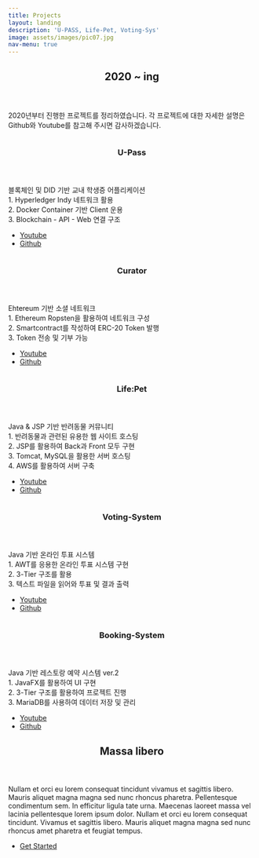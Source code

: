 ```yaml
---
title: Projects
layout: landing
description: 'U-PASS, Life-Pet, Voting-Sys'
image: assets/images/pic07.jpg
nav-menu: true
---
```


<!-- Main -->
<div id="main">

<!-- One -->
<section id="one">
	<div class="inner">
		<header class="major">
			<h2>2020 ~ ing</h2>
		</header>
		<p>2020년부터 진행한 프로젝트를 정리하였습니다. 각 프로젝트에 대한 자세한 설명은 Github와 Youtube를 참고해 주시면 감사하겠습니다.</p>
	</div>
</section>

<!-- Two -->
<section id="two" class="spotlights">
	<section>
		<a href="generic.html" class="image">
			<img src="{% link assets/images/project01.png %}" alt="" data-position="25% 25%" style="text-align: center" />
		</a>
		<div class="content">
			<div class="inner">
				<header class="major">
					<h3>U-Pass</h3>
				</header>
				<p>블록체인 및 DID 기반 교내 학생증 어플리케이션<br />
				1. Hyperledger Indy 네트워크 활용<br />
				2. Docker Container 기반 Client 운용<br />
				3. Blockchain - API - Web 연결 구조</p>
				<ul class="actions">
					<li><a href="https://www.youtube.com/watch?v=_3wVc06CsuM&list=PLJ8elSeS2xGwbtYUIyoqQqnlH04DBzqB6&index=17" class="button">Youtube</a></li>
					<li><a href="https://github.com/Univ-Pass/Upass_Indy_Network" class="button">Github</a></li>
				</ul>
			</div>
		</div>
	</section>
	<section>
		<a href="generic.html" class="image">
			<img src="{% link assets/images/project02.png %}" alt="" data-position="25% 25%" />
		</a>
		<div class="content">
			<div class="inner">
				<header class="major">
					<h3>Curator</h3>
				</header>
				<p>Ehtereum 기반 소셜 네트워크<br />
				1. Ethereum Ropsten을 활용하여 네트워크 구성<br />
				2. Smartcontract를 작성하여 ERC-20 Token 발행<br />
				3. Token 전송 및 기부 가능</p>
				<ul class="actions">
					<li><a href="#" class="button">Youtube</a></li>
					<li><a href="https://github.com/beenee010/ETH_DApp_Curator" class="button">Github</a></li>
				</ul>
			</div>
		</div>
	</section>
	<section>
		<a href="generic.html" class="image">
			<img src="{% link assets/images/project03.png %}" alt="" data-position="25% 25%" />
		</a>
		<div class="content">
			<div class="inner">
				<header class="major">
					<h3>Life:Pet</h3>
				</header>
				<p>Java & JSP 기반 반려동물 커뮤니티<br />
				1. 반려동물과 관련된 유용한 웹 사이트 호스팅<br />
				2. JSP를 활용하여 Back과 Front 모두 구현<br />
				3. Tomcat, MySQL을 활용한 서버 호스팅<br />
				4. AWS를 활용하여 서버 구축</p>
				<ul class="actions">
					<li><a href="https://www.youtube.com/watch?v=OOfRkVWXHEU&list=PLm5ChEZ-KdH3ALCsWwXyAj-YfBZXuUq3J&index=24" class="button">Youtube</a></li>
					<li><a href="https://github.com/beenee010/LIfePet-JSP_web_project" class="button">Github</a></li>
				</ul>
			</div>
		</div>
	</section>
	<section>
		<a href="generic.html" class="image">
			<img src="{% link assets/images/project04.png %}" alt="" data-position="25% 25%" />
		</a>
		<div class="content">
			<div class="inner">
				<header class="major">
					<h3>Voting-System</h3>
				</header>
				<p>Java 기반 온라인 투표 시스템<br />
				1. AWT를 응용한 온라인 투표 시스템 구현<br />
				2. 3-Tier 구조를 활용<br />
				3. 텍스트 파일을 읽어와 투표 및 결과 출력<br />
				</p>
				<ul class="actions">
					<li><a href="#" class="button">Youtube</a></li>
					<li><a href="https://github.com/beenee010/votingSys-Java" class="button">Github</a></li>
				</ul>
			</div>
		</div>
	</section>
	<section>
		<a href="generic.html" class="image">
			<img src="{% link assets/images/project05.png %}" alt="" data-position="25% 25%" />
		</a>
		<div class="content">
			<div class="inner">
				<header class="major">
					<h3>Booking-System</h3>
				</header>
				<p>Java 기반 레스토랑 예약 시스템 ver.2<br />
				1. JavaFX를 활용하여 UI 구현<br />
				2. 3-Tier 구조를 활용하여 프로젝트 진행<br />
				3. MariaDB를 사용하여 데이터 저장 및 관리<br />
				</p>
				<ul class="actions">
					<li><a href="#" class="button">Youtube</a></li>
					<li><a href="https://github.com/beenee010/bookingSys-java" class="button">Github</a></li>
				</ul>
			</div>
		</div>
	</section>
</section>

<!-- Three -->
<section id="three">
	<div class="inner">
		<header class="major">
			<h2>Massa libero</h2>
		</header>
		<p>Nullam et orci eu lorem consequat tincidunt vivamus et sagittis libero. Mauris aliquet magna magna sed nunc rhoncus pharetra. Pellentesque condimentum sem. In efficitur ligula tate urna. Maecenas laoreet massa vel lacinia pellentesque lorem ipsum dolor. Nullam et orci eu lorem consequat tincidunt. Vivamus et sagittis libero. Mauris aliquet magna magna sed nunc rhoncus amet pharetra et feugiat tempus.</p>
		<ul class="actions">
			<li><a href="generic.html" class="button next">Get Started</a></li>
		</ul>
	</div>
</section>

</div>
